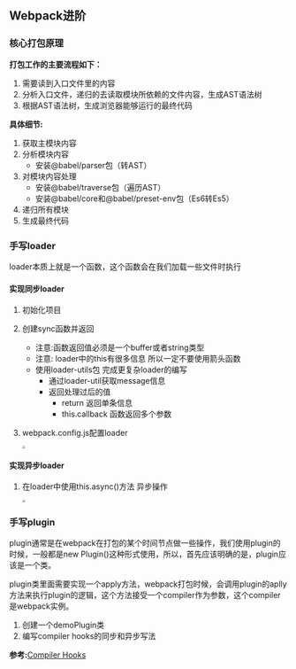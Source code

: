 ## Webpack进阶

### 核心打包原理

**打包工作的主要流程如下：**

1. 需要读到入口文件里的内容
2. 分析入口文件，递归的去读取模块所依赖的文件内容，生成AST语法树
3. 根据AST语法树，生成浏览器能够运行的最终代码

**具体细节:**

1. 获取主模块内容
2. 分析模块内容
   - 安装@babel/parser包（转AST）
3. 对模块内容处理
   - 安装@babel/traverse包（遍历AST）
   - 安装@babel/core和@babel/preset-env包（Es6转Es5） 
4. 递归所有模块
5. 生成最终代码

### 手写loader

loader本质上就是一个函数，这个函数会在我们加载一些文件时执行

#### 实现同步loader

1. 初始化项目
2. 创建sync函数并返回
   - 注意:函数返回值必须是一个buffer或者string类型
   - 注意: loader中的this有很多信息 所以一定不要使用箭头函数
   - 使用loader-utils包 完成更复杂loader的编写
     - 通过loader-util获取message信息
     - 返回处理过后的值
       - return 返回单条信息
       - this.callback 函数返回多个参数

3. webpack.config.js配置loader

   <img src="img/8.png" style="zoom:30%;" />

#### 实现异步loader

1. 在loader中使用this.async()方法 异步操作

   <img src="img/9.png" style="zoom:30%;" />

### 手写plugin

plugin通常是在webpack在打包的某个时间节点做一些操作，我们使用plugin的时候，一般都是new Plugin()这种形式使用，所以，首先应该明确的是，plugin应该是一个类。

plugin类里面需要实现一个apply方法，webpack打包时候，会调用plugin的aplly方法来执行plugin的逻辑，这个方法接受一个compiler作为参数，这个compiler是webpack实例。

1. 创建一个demoPlugin类
2. 编写compiler hooks的同步和异步写法

**参考:**[Compiler Hooks](https://v4.webpack.js.org/api/compiler-hooks/)







